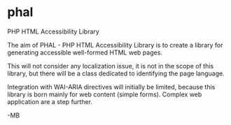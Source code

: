 phal
====

PHP HTML Accessibility Library

The aim of PHAL - PHP HTML Accessibility Library is to create a library for
generating accessible well-formed HTML web pages.

This will not consider any localization issue, it is not in the scope of this
library, but there will be a class dedicated to identifying the page language.

Integration with WAI-ARIA directives will initially be limited,
because this library is born mainly for web content (simple forms).
Complex web application are a step further.


-MB